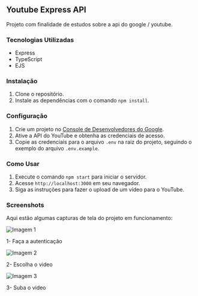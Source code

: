 ## Youtube Express API

Projeto com finalidade de estudos sobre a api do google / youtube.

### Tecnologias Utilizadas

- Express
- TypeScript
- EJS

### Instalação

1. Clone o repositório.
2. Instale as dependências com o comando `npm install`.

### Configuração

1. Crie um projeto no [Console de Desenvolvedores do Google](https://console.developers.google.com/).
2. Ative a API do YouTube e obtenha as credenciais de acesso.
3. Copie as credenciais para o arquivo `.env` na raiz do projeto, seguindo o exemplo do arquivo `.env.example`.

### Como Usar

1. Execute o comando `npm start` para iniciar o servidor.
2. Acesse `http://localhost:3000` em seu navegador.
3. Siga as instruções para fazer o upload de um vídeo para o YouTube.

### Screenshots

Aqui estão algumas capturas de tela do projeto em funcionamento:

![Imagem 1](https://i.ibb.co/XDvgbzd/image.png)

1- Faça a autenticação

![Imagem 2](https://i.ibb.co/pb95fmm/image.png)

2- Escolha o video

![Imagem 3](https://i.ibb.co/KrygFZq/image.png)

3- Suba o video
